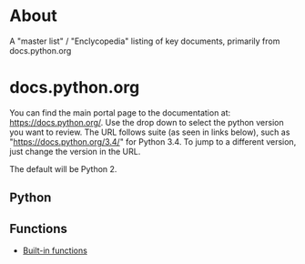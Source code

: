 # About

A "master list" / "Enclycopedia" listing of key documents, primarily from docs.python.org

# docs.python.org

You can find the main portal page to the documentation at: https://docs.python.org/. Use the drop down to select the python version you want to review. The URL follows suite (as seen in links below), such as "https://docs.python.org/3.4/" for Python 3.4. To jump to a different version, just change the version in the URL. 

The default will be Python 2.

## Python 

## Functions

* [Built-in functions](https://docs.python.org/2/library/functions.html)
